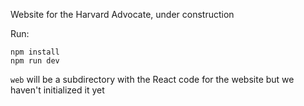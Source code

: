Website for the Harvard Advocate, under construction

Run:
```
npm install
npm run dev
```

`web` will be a subdirectory with the React code for the website but we haven't initialized it yet